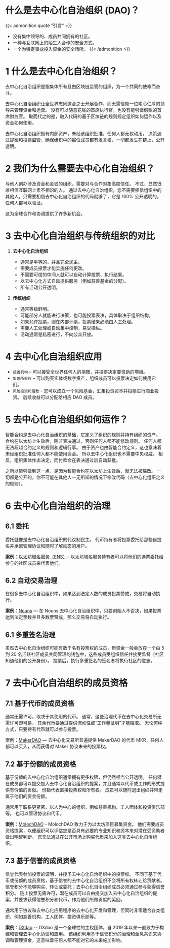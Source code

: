 # 什么是去中心化自治组织 (DAO)？


{{&lt; admonition quote &#34;引言&#34; &gt;}}
- 没有集中领导的、成员共同拥有的社区。
- 一种与互联网上的陌生人合作的安全方式。
- 一个为特定事业投入资金的安全场所。
{{&lt; /admonition &gt;}}


# 1 什么是去中心化自治组织？
去中心化自治组织是指集体所有且由区块链监管的组织，为一个共同的使命而奋斗。

去中心化自治组织让全世界志同道合之士开展合作，而无需信赖一位宅心仁厚的领导来管理资金和运营。 没有可以随意花钱的首席执行官，也没有能够做假账的首席财务官。 取而代之的是，融入代码的基于区块链的规则规定组织如何运作以及资金如何使用。

去中心化自治组织拥有内部资产，未经该组织批准，任何人都无权动用。 决策通过提案和投票监管，确保组织中的每位成员都有发言权，一切都发生在链上，公开透明。

# 2 我们为什么需要去中心化自治组织？
与他人创办涉及资金和金钱的组织，需要对与合作对象高度信任。 不过，显然很难相信互联网上素不相识的人。 通过去中心化自治组织，您不需要相信组织中的其他人，只需要相信去中心化自治组织的代码就够了，它是 100% 公开透明的，任何人都可以验证。

这为全球合作和协调提供了许多新机会。

# 3 去中心化自治组织与传统组织的对比
1. **去中心化自治组织**
    - 通常是平等的，并且完全民主。
    - 需要成员投票才能实施任何更改。
    - 不需要可信的中间人就可以自动计算投票、执行结果。
    - 以去中心化方式自动提供服务（例如慈善基金的分配）。
    - 所有活动公开透明。

2. **传统组织**
    - 通常等级鲜明。
    - 可能部分人就能进行决策，也可能投票表决，具体取决于组织结构。
    - 如果允许投票，则在内部计票，投票结果必须由人工处理。
    - 需要人工处理或自动集中控制，易受操纵。
    - 活动通常是私密进行，不向公众开放。

# 4 去中心化自治组织应用
- `慈善机构` – 可以接受全世界任何人的捐赠，并投票决定要资助的项目。
- `集体所有权` – 可以购买实体或数字资产，组织成员可以投票决定如何使用它们。
- `风险投资和赠款` - 您可以成立一个风险基金，汇集投资资本并投票进行商业投资。 后续收益可以分配给相应 DAO 成员。

# 5 去中心化自治组织如何运作？
智能合约是去中心化自治组织的基础，它定义了组织的规则并持有组织的资产。 合约在以太坊上生效后，除非表决通过，否则任何人都不能修改规则。 任何人都无法超越合约定义的规则和逻辑行事。 由于资产也由智能合约定义，这也意味着未经组织批准任何人都不能使用资金。 所以去中心化组织也不需要中央权威。 相反，组织集体作出决定，而付款会在表决通过后自动获批。

之所以能够做到这一点，是因为智能合约在以太坊上生效后，就无法被篡改。 一切都是公开的，你不可能在其他人一无所知的情况下修改代码（去中心化组织定义的规则）。

# 6 去中心化自治组织的治理
## 6.1 委托
委托就像是去中心化自治组织的代议制民主。 代币持有者将投票委托给那些自提名并承诺管理协议和随时了解动态的用户。

**案例**：[以太坊域名服务（ENS）][ens]- 以太坊域名服务持有者可以将他们的选票委托给参与的社区成员来代表他们。

## 6.2 自动交易治理
在很多去中心化自治组织中，如果达到法定人数的成员投票赞成，交易将自动执行。

**案例**：[Nouns][Nouns] — 在 Nouns 去中心化自治组织中，只要创始人不否决，如果投票达到法定票数并且多数票赞成，那么交易将自动执行。

## 6.1 多重签名治理
虽然去中心化自治组织可能有数千名有投票权的成员，但资金一般会放在一个由 5 到 20 名活跃社区成员共同管理的钱包中，这些成员受组织信任并接受监督（社区知道他们的公开身份）。 投票后，执行多重签名的签名者将执行社区的意志。


# 7 去中心化自治组织的成员资格
## 7.1 基于代币的成员资格
通常无需许可，取决于其使用的代币。 通常，这些治理代币在去中心化交易所无需许可即可易， 其余代币要通过提供流动性或“工作量证明”才能赚取。 无论何种方式，只要持有代币就可以参与投票。

案例：[MakerDAO][MakerDAO] — 去中心化交易所普遍提供 MakerDAO 的代币 MKR，任何人都可以买入，从而获得对 Maker 协议未来的投票权。

## 7.2 基于份额的成员资格
基于份额的去中心化自治组织通常拥有更多权限，但仍然相当公开透明。 任何潜在成员都可以提交加入去中心化自治组织的提案，并且通常以代币或工作的形式提供有价值的贡献。 份额代表直接投票权和所有权。 成员可以随时退出组织并带走属于他们的资金份额。

通常用于联系更紧密、以人为中心的组织，例如慈善机构、工人团体和投资俱乐部等。 也可以管理协议和代币。

**案例**：[MolochDAO][MolochDAO] – MolochDAO 致力于为以太坊项目募集资金。 他们需要成员资格提案，以便组织可以评估您是否具有必要的专业知识和资本来对潜在受资助者做出明智判断。 您无法通过在公开市场上购买代币来加入这类去中心化自治组织。

## 7.3 基于信誉的成员资格
信誉代表参加投票的证明，并授予去中心化自治组织中的投票权。 不同于基于代币或份额的成员资格，基于信誉的去中心化自治组织不会将所有权转让给贡献者。 信誉积分不能够购买、转让或委托；去中心化自治组织成员必须通过参与获得信誉积分。 链上投票无需许可，潜在成员可以自由提交加入去中心化自治组织的提案，并要求获得信誉积分和代币，作为他们所做贡献的奖励。

通常用于协议和去中心化应用程序的去中心化开发和管理，但同时非常适合各类组织，例如慈善机构、工人团体、投资俱乐部等。

**案例**：[DXdao][DXdao] -- DXdao 是一个全球性的主权团体，自 2019 年以来一直致力于构建和管理去中心化协议和应用。 该组织利用基于信誉积分的治理和全息共识来协调和管理资金，这意味着任何人都不能对它的未来施加影响。


[ens]: https://claim.ens.domains/delegate-ranking/
[Nouns]: https://nouns.wtf/
[MakerDAO]: https://makerdao.com/
[MolochDAO]: https://molochdao.com/
[DXdao]: https://dxdao.eth.link/



